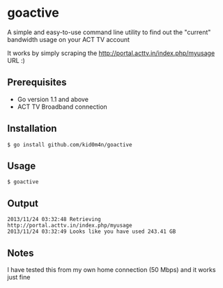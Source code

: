 # goactive

A simple and easy-to-use command line utility to find out the "current" bandwidth usage on your ACT TV account

It works by simply scraping the http://portal.acttv.in/index.php/myusage URL :)

## Prerequisites

* Go version 1.1 and above
* ACT TV Broadband connection

## Installation

    $ go install github.com/kid0m4n/goactive

## Usage

    $ goactive

## Output

    2013/11/24 03:32:48 Retrieving http://portal.acttv.in/index.php/myusage
    2013/11/24 03:32:49 Looks like you have used 243.41 GB

## Notes

I have tested this from my own home connection (50 Mbps) and it works just fine
